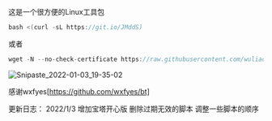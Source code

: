 这是一个很方便的Linux工具包

```go
bash <(curl -sL https://git.io/JMddS)
```
或者
```go
wget -N --no-check-certificate https://raw.githubusercontent.com/wuliao1223/kjjb/main/kjjb.sh && bash kjjb.sh
```
![Snipaste_2022-01-03_19-35-02](https://user-images.githubusercontent.com/59786070/147926137-e0092248-c874-4fb0-8bd8-6350f45e7df8.png)


感谢wxfyes[https://github.com/wxfyes/bt]




更新日志：
2022/1/3  增加宝塔开心版
          删除过期无效的脚本
          调整一些脚本的顺序
